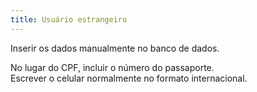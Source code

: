 ```yaml
---
title: Usuário estrangeiro
---
```


Inserir os dados manualmente no banco de dados.

No lugar do CPF, incluir o número do passaporte.  
Escrever o celular normalmente no formato internacional.
